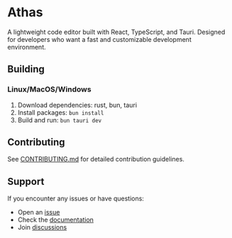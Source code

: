 # Athas

A lightweight code editor built with React, TypeScript, and Tauri.
Designed for developers who want a fast and customizable development environment.

## Building

### Linux/MacOS/Windows

1. Download dependencies:
   rust, bun, tauri
2. Install packages:
   `bun install`
3. Build and run:
   `bun tauri dev`

## Contributing

See [CONTRIBUTING.md](CONTRIBUTING.md) for detailed contribution guidelines.

## Support

If you encounter any issues or have questions:

- Open an [issue](https://github.com/athasdev/athas/issues)
- Check the [documentation](https://athas.dev/docs)
- Join [discussions](https://github.com/athasdev/athas/discussions)

